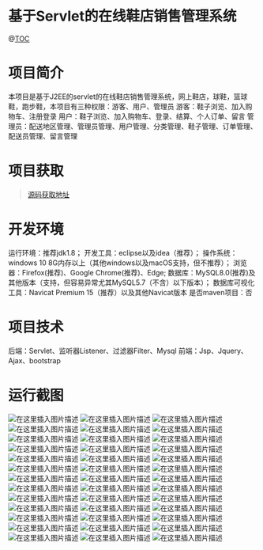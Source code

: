 # 基于Servlet的在线鞋店销售管理系统

@[TOC](基于Servlet的在线鞋店销售管理系统)
# 项目简介
本项目是基于J2EE的servlet的在线鞋店销售管理系统，网上鞋店，球鞋，篮球鞋，跑步鞋，本项目有三种权限：游客、用户、管理员
游客：鞋子浏览、加入购物车、注册登录
用户：鞋子浏览、加入购物车、登录、结算、个人订单、留言
管理员：配送地区管理、管理员管理、用户管理、分类管理、鞋子管理、订单管理、配送员管理、留言管理

 # 项目获取
> [源码获取地址](http://www.manoncode.cn/details?id=101)

 
# 开发环境

运行环境：推荐jdk1.8；
开发工具：eclipse以及idea（推荐）；
操作系统：windows 10 8G内存以上（其他windows以及macOS支持，但不推荐）；
浏览器：Firefox(推荐)、Google Chrome(推荐)、Edge;
数据库：MySQL8.0(推荐)及其他版本（支持，但容易异常尤其MySQL5.7（不含）以下版本）；
数据库可视化工具：Navicat Premium 15（推荐）以及其他Navicat版本
是否maven项目：否


 # 项目技术
 
后端：Servlet、监听器Listener、过滤器Filter、Mysql
前端：Jsp、Jquery、Ajax、bootstrap

 # 运行截图
 ![在这里插入图片描述](https://img-blog.csdnimg.cn/448dec1bdaba4eaea4faaed6f2ce74f4.png#pic_center)
![在这里插入图片描述](https://img-blog.csdnimg.cn/df97752b4c8a40d09bb11c8b3fec563c.png#pic_center)
![在这里插入图片描述](https://img-blog.csdnimg.cn/b24e24b2dfde4ad7940dfe78804877d1.png#pic_center)
![在这里插入图片描述](https://img-blog.csdnimg.cn/9a3819f176424b5a81998a697de941af.png#pic_center)
![在这里插入图片描述](https://img-blog.csdnimg.cn/de83f0e577cf4aef88345881b711ef2c.png#pic_center)
![在这里插入图片描述](https://img-blog.csdnimg.cn/433ac27fe9f34154a9dcd8d5d6125447.png#pic_center)
![在这里插入图片描述](https://img-blog.csdnimg.cn/a2b439394be44fe58071387a529cb641.png#pic_center)
![在这里插入图片描述](https://img-blog.csdnimg.cn/717e0127fc3d448b8e1287df321da979.png#pic_center)
![在这里插入图片描述](https://img-blog.csdnimg.cn/2b0afaf58103452894c611c185abf38a.png#pic_center)
![在这里插入图片描述](https://img-blog.csdnimg.cn/33009b20fd2942e38a840fa7c3718751.png#pic_center)
![在这里插入图片描述](https://img-blog.csdnimg.cn/4f3c521cb43442e2a1074ba3292739b8.png#pic_center)
![在这里插入图片描述](https://img-blog.csdnimg.cn/109b31596e79489ca5570d4b3014a351.png#pic_center)
![在这里插入图片描述](https://img-blog.csdnimg.cn/a22b9356d24648ab8997d2d9ed75d024.png#pic_center)
![在这里插入图片描述](https://img-blog.csdnimg.cn/ed71cf2038d941a6881d99626a12e01f.png#pic_center)
![在这里插入图片描述](https://img-blog.csdnimg.cn/ef4fbfa2b9e0442a907e9ee059a68a8d.png#pic_center)
![在这里插入图片描述](https://img-blog.csdnimg.cn/ecf70869e6574a568750ae2443f8f35e.png#pic_center)
![在这里插入图片描述](https://img-blog.csdnimg.cn/cbddf48819e3415bae548db16779a25a.png#pic_center)
![在这里插入图片描述](https://img-blog.csdnimg.cn/4892524750eb4301a4403e4209ecf861.png#pic_center)
![在这里插入图片描述](https://img-blog.csdnimg.cn/bb1cb904f31641fd9d2e7b9cf8545b5c.png#pic_center)
![在这里插入图片描述](https://img-blog.csdnimg.cn/652334b157e74f6c88220242f72868c6.png#pic_center)
![在这里插入图片描述](https://img-blog.csdnimg.cn/fb0ac2fae8444b0391f47029a0ccd23f.png#pic_center)
![在这里插入图片描述](https://img-blog.csdnimg.cn/39fb636bd6bb477491bccd98dc0f0386.png#pic_center)
![在这里插入图片描述](https://img-blog.csdnimg.cn/6da6a81644cb49cc91df84e09a6b64d0.png#pic_center)
![在这里插入图片描述](https://img-blog.csdnimg.cn/e2a8a212ec6644d79263df0fe2d3d902.png#pic_center)
![在这里插入图片描述](https://img-blog.csdnimg.cn/3d07a502dabc45ad9afdaa53c3fcdc41.png#pic_center)
![在这里插入图片描述](https://img-blog.csdnimg.cn/a60f47dfe66a4ba8bdd5c115b8459f50.png#pic_center)
![在这里插入图片描述](https://img-blog.csdnimg.cn/0b24eef2f33c4aba962659d810c832ad.png#pic_center)
![在这里插入图片描述](https://img-blog.csdnimg.cn/825e765b4cee420095f748e618e85b5f.png#pic_center)
![在这里插入图片描述](https://img-blog.csdnimg.cn/83cdb6333a7042dab90e9e793117be30.png#pic_center)
![在这里插入图片描述](https://img-blog.csdnimg.cn/16ab6c12f877478d890a542bf81ac5cb.png#pic_center)
![在这里插入图片描述](https://img-blog.csdnimg.cn/4a29c2b68c1b4387b0a3dbb8bbe4d126.png#pic_center)
![在这里插入图片描述](https://img-blog.csdnimg.cn/bcd38bfdb1a84ca5ba1cd94ff8ff4c12.png#pic_center)
![在这里插入图片描述](https://img-blog.csdnimg.cn/11e44c647f5d4fedb3c2d4799479a535.png#pic_center)
![在这里插入图片描述](https://img-blog.csdnimg.cn/ffef1f61ad6d447abe3dfd322fff5613.png#pic_center)
![在这里插入图片描述](https://img-blog.csdnimg.cn/ba31119ddee94cdf8a6227459413ca70.png#pic_center)
![在这里插入图片描述](https://img-blog.csdnimg.cn/2b5393fd29754a798effd7d0b8addecb.png#pic_center)
![在这里插入图片描述](https://img-blog.csdnimg.cn/07b68f3c1bae408c958f928498f3d9a4.png#pic_center)
![在这里插入图片描述](https://img-blog.csdnimg.cn/4c3ba9038a524a7a8048c78f75bd44ad.png#pic_center)
![在这里插入图片描述](https://img-blog.csdnimg.cn/0cbe4b780b294e6b817a44075516c847.png#pic_center)

